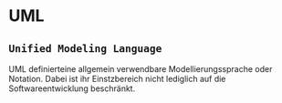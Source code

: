 # UML
## `Unified Modeling Language`

UML definierteine allgemein verwendbare Modellierungssprache oder Notation. Dabei ist ihr Einstzbereich nicht lediglich auf die Softwareentwicklung beschränkt.
